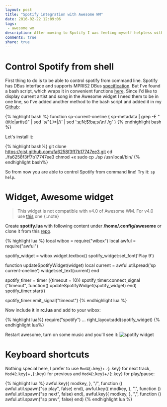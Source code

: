 ```yaml
---
layout: post
title: "Spotify integration with Awesome WM"
date: 2016-02-22 12:09:06
tags: 
 - awesome wm
description: After moving to Spotify I was feeling myself helpless without possibility to pause/play tracks with keyboard shortcut as I did it with Rhythmbox. And also could be cool to display current track in the wibox. Here is what I came up with.
comments: true
share: true
---
```


# Control Spotify from shell

First thing to do is to be able to control spotify from command line. Spotify has DBus interface and supports MPRIS2 DBus [specification](https://specifications.freedesktop.org/mpris-spec/latest/Player_Interface.html). But I've found a bash script, which wraps it in convenient functions [here](https://gist.github.com/wandernauta/6800547). Since I'd like to display current artist and song in the Awesome widget I need them to be in one line, so I've added another method to the bash script and added it in my [Github](https://gist.github.com/nessastein/fa6258f3ff7b17747ee3):

{% highlight bash %}
function sp-current-oneline {
  sp-metadata | grep -E "(title|artist)" | sed 's/^\(.\)*|//' | sed ':a;N;$!ba;s/\n/ /g'
}
{% endhighlight bash %}

Let's install it:

{% highlight bash%}
git clone https://gist.github.com/fa6258f3ff7b17747ee3.git
cd ./fa6258f3ff7b17747ee3 
chmod +x
sudo cp ./sp /usr/local/bin/
{% endhighlight bash%}

So from now you are able to control Spotify from command line! Try it:  `sp help`. 

# Widget, Awesome widget

> This widget is not compatible with v4.0 of Awesome WM. For v4.0 use [this](https://github.com/nessastein/AwesomeWM/tree/master/spotify-widget) one
{:.note}

Create **spotify.lua** with following content under **/home/.config/awesome** or clone it from this [repo](https://github.com/nessastein/AwesomeWM3/tree/master/Spotify).  

{% highlight lua %}
local wibox = require("wibox")
local awful = require("awful")

spotify_widget = wibox.widget.textbox()
spotify_widget:set_font('Play 9')

function updateSpotifyWidget(widget)
  local current = awful.util.pread('sp current-oneline')
  widget:set_text(current)
end

spotify_timer = timer ({timeout = 10})
spotify_timer:connect_signal ("timeout", function() updateSpotifyWidget(spotify_widget) end) 
spotify_timer:start()

spotify_timer:emit_signal("timeout")
{% endhighlight lua %}

Now include it in **rc.lua** and add to your wibox:

{% highlight lua%}
require("spotify")
...
right_layout:add(spotify_widget)
{% endhighlight lua%}

Restart awesome, turn on some music and you'll see it: ![spotify widget]({{site.url}}/images/spotifyWidget.png)

# Keyboard shortcuts

Nothing special here, I prefer to use `Mod4`{:.key}+`.`{:.key} for next track, `Mod4`{:.key}+`,`{:.key} for previous and `Mod4`{:.key}+`/`{:.key} for play/pause:

{% highlight lua %}
awful.key({ modkey, }, "/", function () awful.util.spawn("sp play", false) end),
awful.key({ modkey, }, ".", function () awful.util.spawn("sp next", false) end),
awful.key({ modkey, }, ",", function () awful.util.spawn("sp prev", false) end)
{% endhighlight lua %}
